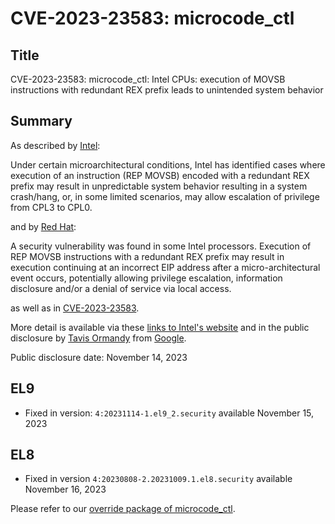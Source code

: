 # CVE-2023-23583: microcode_ctl

## Title

CVE-2023-23583: microcode_ctl: Intel CPUs: execution of MOVSB instructions with redundant REX prefix leads to unintended system behavior

## Summary

As described by [Intel](https://www.openwall.com/lists/oss-security/2023/11/14/4):

Under certain microarchitectural conditions, Intel has identified cases where execution of an instruction (REP MOVSB) encoded with a redundant REX prefix may result in unpredictable system behavior resulting in a system crash/hang, or, in some limited scenarios, may allow escalation of privilege from CPL3 to CPL0.

and by [Red Hat](https://access.redhat.com/security/cve/CVE-2023-23583):

A security vulnerability was found in some Intel processors. Execution of REP MOVSB instructions with a redundant REX prefix may result in execution continuing at an incorrect EIP address after a micro-architectural event occurs, potentially allowing privilege escalation, information disclosure and/or a denial of service via local access.

as well as in [CVE-2023-23583](https://www.cve.org/CVERecord?id=CVE-2023-23583).

More detail is available via these [links to Intel's website](https://www.openwall.com/lists/oss-security/2023/11/14/7) and in the public disclosure by [Tavis Ormandy](https://lock.cmpxchg8b.com/reptar.html) from [Google](https://cloud.google.com/blog/products/identity-security/google-researchers-discover-reptar-a-new-cpu-vulnerability).

Public disclosure date: November 14, 2023

## EL9

- Fixed in version: `4:20231114-1.el9_2.security` available November 15, 2023

## EL8

- Fixed in version `4:20230808-2.20231009.1.el8.security` available November 16, 2023

Please refer to our [override package of microcode_ctl](../packages/microcode_ctl.md).
